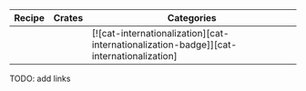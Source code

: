 | Recipe | Crates | Categories |
|--------|--------|------------|
|  |  | [![cat-internationalization][cat-internationalization-badge]][cat-internationalization] |
<div class="hidden">
TODO: add links
</div>
